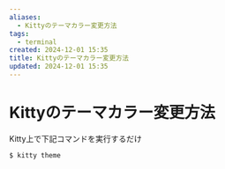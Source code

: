 ```yaml
---
aliases:
  - Kittyのテーマカラー変更方法
tags:
  - terminal
created: 2024-12-01 15:35
title: Kittyのテーマカラー変更方法
updated: 2024-12-01 15:35
---
```


# Kittyのテーマカラー変更方法

Kitty上で下記コマンドを実行するだけ

```bash
$ kitty theme
```

